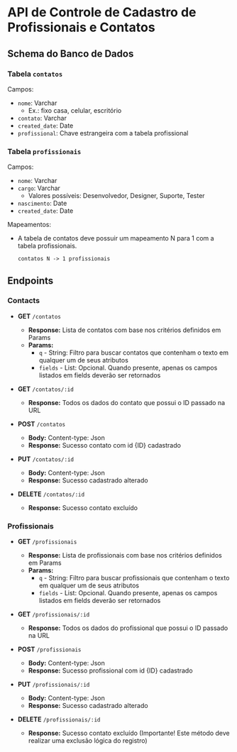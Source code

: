 # API de Controle de Cadastro de Profissionais e Contatos

## Schema do Banco de Dados

### Tabela `contatos`

Campos:
- `nome`: Varchar
  - Ex.: fixo casa, celular, escritório
- `contato`: Varchar
- `created_date`: Date
- `profissional`: Chave estrangeira com a tabela profissional

### Tabela `profissionais`

Campos:
- `nome`: Varchar
- `cargo`: Varchar
  - Valores possíveis: Desenvolvedor, Designer, Suporte, Tester
- `nascimento`: Date
- `created_date`: Date

Mapeamentos:
- A tabela de contatos deve possuir um mapeamento N para 1 com a tabela profissionais.

  `contatos N -> 1 profissionais`

## Endpoints

### Contacts

- **GET** `/contatos`
  - **Response:** Lista de contatos com base nos critérios definidos em Params
  - **Params:**
    - `q` - String: Filtro para buscar contatos que contenham o texto em qualquer um de seus atributos
    - `fields` - List<String>: Opcional. Quando presente, apenas os campos listados em fields deverão ser retornados

- **GET** `/contatos/:id`
  - **Response:** Todos os dados do contato que possui o ID passado na URL

- **POST** `/contatos`
  - **Body:** Content-type: Json
  - **Response:** Sucesso contato com id {ID} cadastrado

- **PUT** `/contatos/:id`
  - **Body:** Content-type: Json
  - **Response:** Sucesso cadastrado alterado

- **DELETE** `/contatos/:id`
  - **Response:** Sucesso contato excluído

### Profissionais

- **GET** `/profissionais`
  - **Response:** Lista de profissionais com base nos critérios definidos em Params
  - **Params:**
    - `q` - String: Filtro para buscar profissionais que contenham o texto em qualquer um de seus atributos
    - `fields` - List<String>: Opcional. Quando presente, apenas os campos listados em fields deverão ser retornados

- **GET** `/profissionais/:id`
  - **Response:** Todos os dados do profissional que possui o ID passado na URL

- **POST** `/profissionais`
  - **Body:** Content-type: Json
  - **Response:** Sucesso profissional com id {ID} cadastrado

- **PUT** `/profissionais/:id`
  - **Body:** Content-type: Json
  - **Response:** Sucesso cadastrado alterado

- **DELETE** `/profissionais/:id`
  - **Response:** Sucesso contato excluído (Importante! Este método deve realizar uma exclusão lógica do registro)
